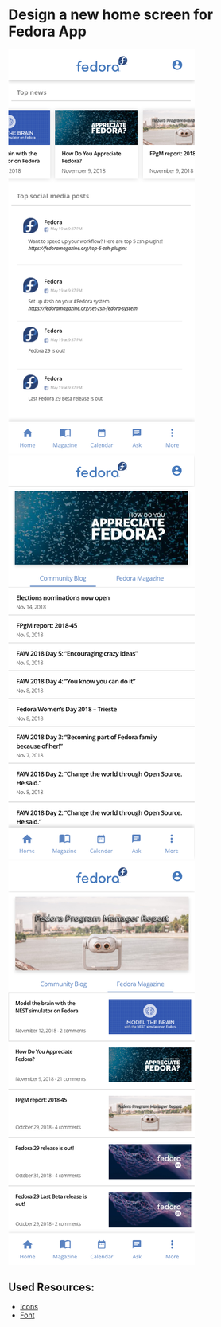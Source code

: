 # Design a new home screen for Fedora App
![](topnews.png)
![](communityblog.png)
![](magazine.png)
## Used Resources:
- [Icons](https://www.xdguru.com/adobe-xd-icons-material/)
- [Font](https://www.1001fonts.com/antipasto-font.html)
